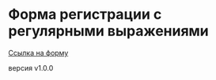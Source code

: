 # Форма регистрации с регулярными выражениями

[Ссылка на форму](https://okparanoid.github.io)

версия v1.0.0
